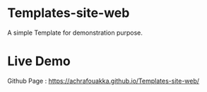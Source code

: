 # Templates-site-web
A simple Template for demonstration purpose.

# Live Demo
Github Page : https://achrafouakka.github.io/Templates-site-web/

